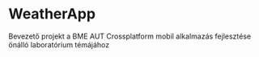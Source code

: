 # WeatherApp
Bevezető projekt a BME AUT Crossplatform mobil alkalmazás fejlesztése önálló laboratórium témájához